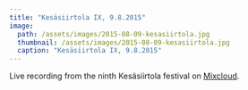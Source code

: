 ```yaml
---
title: "Kesäsiirtola IX, 9.8.2015"
image:
  path: /assets/images/2015-08-09-kesasiirtola.jpg
  thumbnail: /assets/images/2015-08-09-kesasiirtola.jpg
  caption: "Kesäsiirtola IX, 9.8.2015"
---
```


Live recording from the ninth Kesäsiirtola festival on [Mixcloud](https://www.mixcloud.com/monsieursmooth/mr-smooth-kes%C3%A4siirtola-ix-2015-08-09/).
